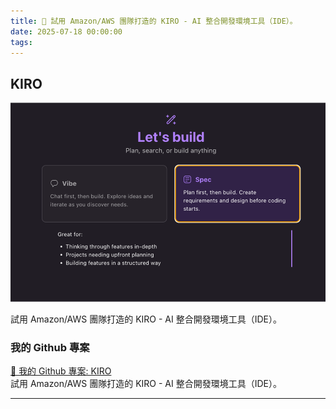 ```yaml
---
title: 🔗 試用 Amazon/AWS 團隊打造的 KIRO - AI 整合開發環境工具（IDE）。
date: 2025-07-18 00:00:00
tags:
---
```


## KIRO
![BMad-Method](../images/Kiro.png)

試用 Amazon/AWS 團隊打造的 KIRO - AI 整合開發環境工具（IDE）。

<!-- more -->

### 我的 Github 專案

[🔗 我的 Github 專案: KIRO](https://github.com/chiisen/KIRO)  
試用 Amazon/AWS 團隊打造的 KIRO - AI 整合開發環境工具（IDE）。

---
